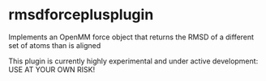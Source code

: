 # rmsdforceplusplugin
Implements an OpenMM force object that returns the RMSD of a different set of atoms than is aligned

This plugin is currently highly experimental and under active development:
USE AT YOUR OWN RISK!

